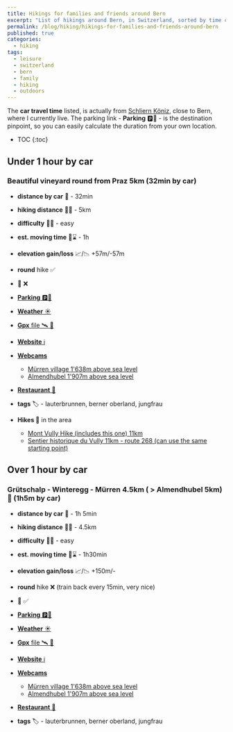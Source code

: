 ```yaml
---
title: Hikings for families and friends around Bern
excerpt: "List of hikings around Bern, in Switzerland, sorted by time car distance"
permalink: /blog/hiking/hikings-for-families-and-friends-around-bern
published: true
categories:
  - hiking
tags:
  - leisure
  - switzerland
  - bern
  - family
  - hiking
  - outdoors
---
```


The **car travel time** listed, is actually from [Schliern Köniz](https://goo.gl/maps/N3tF77yWCCSwj78r6), close to Bern,
where I currently live. The parking link - **Parking** 🅿️📍 - is the destination pinpoint,
so you can easily calculate the duration from your own location. 
 
* TOC
{:toc} 

## **Under 1 hour** by car

### Beautiful vineyard round from Praz 5km  (32min by car)

- **distance by car** 🚗 - 32min
- **hiking distance** 🥾📏 - 5km
- **difficulty** 💓💦 - easy
- **est. moving time** 🥾⌛ - 1h
- **elevation gain/loss** 📈/📉 +57m/-57m
- **round** hike ✅
- 🚠 ❌
- [**Parking** 🅿️📍](https://goo.gl/maps/BLBwLcCDv7Aw26i56)
- [**Weather** ☀️](https://www.srf.ch/meteo/wetter/Praz/46.9528,7.0974)
- [**Gpx** file 🛰️ 📂](/assets/gps/praz-fribourg-round-vineyard.gpx)
- [**Website** ℹ️](https://muerren.swiss/de/sommer/tracks/gruetschalp-winteregg-muerren-1h30/)
- [**Webcams** ](https://muerren.swiss/en/summer/planning-and-events/webcams/webcams-muerren/) <i class="fa fa-video-camera"></i>
  - [Mürren village 1'638m above sea level](https://hoteledelweiss.roundshot.com/)
  - [Almendhubel 1'907m above sea level](https://schilthorn.roundshot.com/allmendhubel)

- [**Restaurant** 🍴](https://schilthorn.ch/25/de/Panorama_Restaurant_Allmendhubel)
- **tags**  🏷️ - lauterbrunnen, berner oberland, jungfrau
- **Hikes 🥾** in the area
  - [Mont Vully Hike (includes this one) 11km](https://www.fribourgregion.ch/de/regionmurtensee/wanderungen/mont-vully-wanderung/)
  - [Sentier historique du Vully 11km - route 268 (can use the same starting point)](https://www.schweizmobil.ch/de/wanderland/routen/route-0268.html)

## Over 1 hour by car 

### Grütschalp - Winteregg - Mürren 4.5km ( > Almendhubel 5km) 🥾 (1h5m by car)

- **distance by car** 🚗 - 1h 5min
- **hiking distance** 🥾📏 - 4.5km
- **difficulty** 💓💦 - easy
- **est. moving time** 🥾⌛ - 1h30min
- **elevation gain/loss** 📈/📉 +150m/-
- **round** hike ❌ (train back every 15min, very nice)
- 🚠 ✅ 
- [**Parking** 🅿️📍](https://goo.gl/maps/q11cjuFjjSSF9MHP6)
- [**Weather** ☀️](https://www.srf.ch/meteo/wetter/M%C3%BCrren/46.5600,7.8923)
- [**Gpx** file 🛰️ 📂](/assets/gps/gruetschalp-muerren-lauterbrunnen-walking.gpx)
- [**Website** ℹ️](https://muerren.swiss/de/sommer/tracks/gruetschalp-winteregg-muerren-1h30/)
- [**Webcams** ](https://muerren.swiss/en/summer/planning-and-events/webcams/webcams-muerren/) <i class="fa fa-video-camera"></i>
  - [Mürren village 1'638m above sea level](https://hoteledelweiss.roundshot.com/)
  - [Almendhubel 1'907m above sea level](https://schilthorn.roundshot.com/allmendhubel)

- [**Restaurant** 🍴](https://schilthorn.ch/25/de/Panorama_Restaurant_Allmendhubel)
- **tags**  🏷️ - lauterbrunnen, berner oberland, jungfrau

